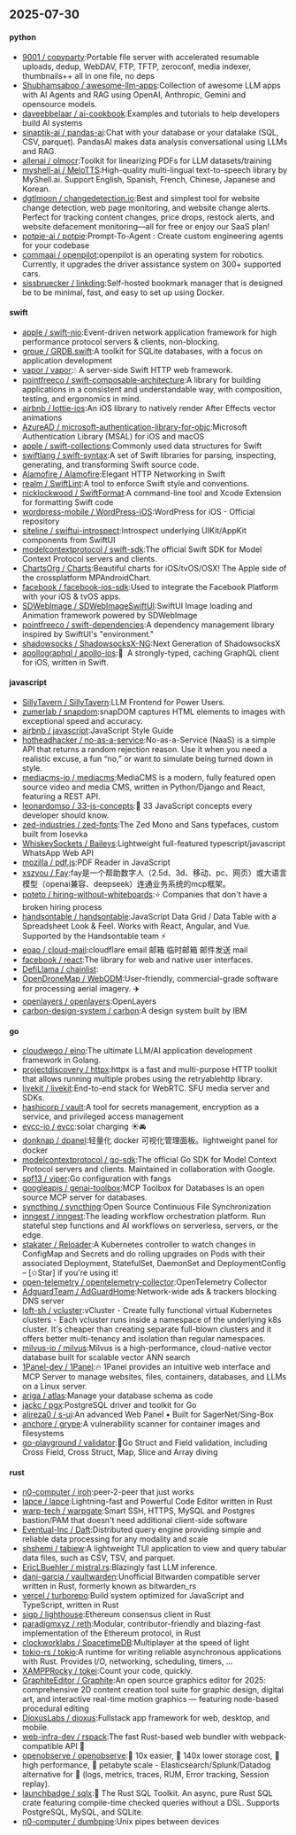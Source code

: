 ## 2025-07-30

#### python
* [9001 / copyparty](https://github.com/9001/copyparty):Portable file server with accelerated resumable uploads, dedup, WebDAV, FTP, TFTP, zeroconf, media indexer, thumbnails++ all in one file, no deps
* [Shubhamsaboo / awesome-llm-apps](https://github.com/Shubhamsaboo/awesome-llm-apps):Collection of awesome LLM apps with AI Agents and RAG using OpenAI, Anthropic, Gemini and opensource models.
* [daveebbelaar / ai-cookbook](https://github.com/daveebbelaar/ai-cookbook):Examples and tutorials to help developers build AI systems
* [sinaptik-ai / pandas-ai](https://github.com/sinaptik-ai/pandas-ai):Chat with your database or your datalake (SQL, CSV, parquet). PandasAI makes data analysis conversational using LLMs and RAG.
* [allenai / olmocr](https://github.com/allenai/olmocr):Toolkit for linearizing PDFs for LLM datasets/training
* [myshell-ai / MeloTTS](https://github.com/myshell-ai/MeloTTS):High-quality multi-lingual text-to-speech library by MyShell.ai. Support English, Spanish, French, Chinese, Japanese and Korean.
* [dgtlmoon / changedetection.io](https://github.com/dgtlmoon/changedetection.io):Best and simplest tool for website change detection, web page monitoring, and website change alerts. Perfect for tracking content changes, price drops, restock alerts, and website defacement monitoring—all for free or enjoy our SaaS plan!
* [potpie-ai / potpie](https://github.com/potpie-ai/potpie):Prompt-To-Agent : Create custom engineering agents for your codebase
* [commaai / openpilot](https://github.com/commaai/openpilot):openpilot is an operating system for robotics. Currently, it upgrades the driver assistance system on 300+ supported cars.
* [sissbruecker / linkding](https://github.com/sissbruecker/linkding):Self-hosted bookmark manager that is designed be to be minimal, fast, and easy to set up using Docker.

#### swift
* [apple / swift-nio](https://github.com/apple/swift-nio):Event-driven network application framework for high performance protocol servers & clients, non-blocking.
* [groue / GRDB.swift](https://github.com/groue/GRDB.swift):A toolkit for SQLite databases, with a focus on application development
* [vapor / vapor](https://github.com/vapor/vapor):💧 A server-side Swift HTTP web framework.
* [pointfreeco / swift-composable-architecture](https://github.com/pointfreeco/swift-composable-architecture):A library for building applications in a consistent and understandable way, with composition, testing, and ergonomics in mind.
* [airbnb / lottie-ios](https://github.com/airbnb/lottie-ios):An iOS library to natively render After Effects vector animations
* [AzureAD / microsoft-authentication-library-for-objc](https://github.com/AzureAD/microsoft-authentication-library-for-objc):Microsoft Authentication Library (MSAL) for iOS and macOS
* [apple / swift-collections](https://github.com/apple/swift-collections):Commonly used data structures for Swift
* [swiftlang / swift-syntax](https://github.com/swiftlang/swift-syntax):A set of Swift libraries for parsing, inspecting, generating, and transforming Swift source code.
* [Alamofire / Alamofire](https://github.com/Alamofire/Alamofire):Elegant HTTP Networking in Swift
* [realm / SwiftLint](https://github.com/realm/SwiftLint):A tool to enforce Swift style and conventions.
* [nicklockwood / SwiftFormat](https://github.com/nicklockwood/SwiftFormat):A command-line tool and Xcode Extension for formatting Swift code
* [wordpress-mobile / WordPress-iOS](https://github.com/wordpress-mobile/WordPress-iOS):WordPress for iOS - Official repository
* [siteline / swiftui-introspect](https://github.com/siteline/swiftui-introspect):Introspect underlying UIKit/AppKit components from SwiftUI
* [modelcontextprotocol / swift-sdk](https://github.com/modelcontextprotocol/swift-sdk):The official Swift SDK for Model Context Protocol servers and clients.
* [ChartsOrg / Charts](https://github.com/ChartsOrg/Charts):Beautiful charts for iOS/tvOS/OSX! The Apple side of the crossplatform MPAndroidChart.
* [facebook / facebook-ios-sdk](https://github.com/facebook/facebook-ios-sdk):Used to integrate the Facebook Platform with your iOS & tvOS apps.
* [SDWebImage / SDWebImageSwiftUI](https://github.com/SDWebImage/SDWebImageSwiftUI):SwiftUI Image loading and Animation framework powered by SDWebImage
* [pointfreeco / swift-dependencies](https://github.com/pointfreeco/swift-dependencies):A dependency management library inspired by SwiftUI's "environment."
* [shadowsocks / ShadowsocksX-NG](https://github.com/shadowsocks/ShadowsocksX-NG):Next Generation of ShadowsocksX
* [apollographql / apollo-ios](https://github.com/apollographql/apollo-ios):📱  A strongly-typed, caching GraphQL client for iOS, written in Swift.

#### javascript
* [SillyTavern / SillyTavern](https://github.com/SillyTavern/SillyTavern):LLM Frontend for Power Users.
* [zumerlab / snapdom](https://github.com/zumerlab/snapdom):snapDOM captures HTML elements to images with exceptional speed and accuracy.
* [airbnb / javascript](https://github.com/airbnb/javascript):JavaScript Style Guide
* [hotheadhacker / no-as-a-service](https://github.com/hotheadhacker/no-as-a-service):No-as-a-Service (NaaS) is a simple API that returns a random rejection reason. Use it when you need a realistic excuse, a fun “no,” or want to simulate being turned down in style.
* [mediacms-io / mediacms](https://github.com/mediacms-io/mediacms):MediaCMS is a modern, fully featured open source video and media CMS, written in Python/Django and React, featuring a REST API.
* [leonardomso / 33-js-concepts](https://github.com/leonardomso/33-js-concepts):📜 33 JavaScript concepts every developer should know.
* [zed-industries / zed-fonts](https://github.com/zed-industries/zed-fonts):The Zed Mono and Sans typefaces, custom built from Iosevka
* [WhiskeySockets / Baileys](https://github.com/WhiskeySockets/Baileys):Lightweight full-featured typescript/javascript WhatsApp Web API
* [mozilla / pdf.js](https://github.com/mozilla/pdf.js):PDF Reader in JavaScript
* [xszyou / Fay](https://github.com/xszyou/Fay):fay是一个帮助数字人（2.5d、3d、移动、pc、网页）或大语言模型（openai兼容、deepseek）连通业务系统的mcp框架。
* [poteto / hiring-without-whiteboards](https://github.com/poteto/hiring-without-whiteboards):⭐️ Companies that don't have a broken hiring process
* [handsontable / handsontable](https://github.com/handsontable/handsontable):JavaScript Data Grid / Data Table with a Spreadsheet Look & Feel. Works with React, Angular, and Vue. Supported by the Handsontable team ⚡
* [eoao / cloud-mail](https://github.com/eoao/cloud-mail):cloudflare email 邮箱 临时邮箱 邮件发送 mail
* [facebook / react](https://github.com/facebook/react):The library for web and native user interfaces.
* [DefiLlama / chainlist](https://github.com/DefiLlama/chainlist):
* [OpenDroneMap / WebODM](https://github.com/OpenDroneMap/WebODM):User-friendly, commercial-grade software for processing aerial imagery.
✈️
* [openlayers / openlayers](https://github.com/openlayers/openlayers):OpenLayers
* [carbon-design-system / carbon](https://github.com/carbon-design-system/carbon):A design system built by IBM

#### go
* [cloudwego / eino](https://github.com/cloudwego/eino):The ultimate LLM/AI application development framework in Golang.
* [projectdiscovery / httpx](https://github.com/projectdiscovery/httpx):httpx is a fast and multi-purpose HTTP toolkit that allows running multiple probes using the retryablehttp library.
* [livekit / livekit](https://github.com/livekit/livekit):End-to-end stack for WebRTC. SFU media server and SDKs.
* [hashicorp / vault](https://github.com/hashicorp/vault):A tool for secrets management, encryption as a service, and privileged access management
* [evcc-io / evcc](https://github.com/evcc-io/evcc):solar charging ☀️🚘
* [donknap / dpanel](https://github.com/donknap/dpanel):轻量化 docker 可视化管理面板。lightweight panel for docker
* [modelcontextprotocol / go-sdk](https://github.com/modelcontextprotocol/go-sdk):The official Go SDK for Model Context Protocol servers and clients. Maintained in collaboration with Google.
* [spf13 / viper](https://github.com/spf13/viper):Go configuration with fangs
* [googleapis / genai-toolbox](https://github.com/googleapis/genai-toolbox):MCP Toolbox for Databases is an open source MCP server for databases.
* [syncthing / syncthing](https://github.com/syncthing/syncthing):Open Source Continuous File Synchronization
* [inngest / inngest](https://github.com/inngest/inngest):The leading workflow orchestration platform. Run stateful step functions and AI workflows on serverless, servers, or the edge.
* [stakater / Reloader](https://github.com/stakater/Reloader):A Kubernetes controller to watch changes in ConfigMap and Secrets and do rolling upgrades on Pods with their associated Deployment, StatefulSet, DaemonSet and DeploymentConfig – [✩Star] if you're using it!
* [open-telemetry / opentelemetry-collector](https://github.com/open-telemetry/opentelemetry-collector):OpenTelemetry Collector
* [AdguardTeam / AdGuardHome](https://github.com/AdguardTeam/AdGuardHome):Network-wide ads & trackers blocking DNS server
* [loft-sh / vcluster](https://github.com/loft-sh/vcluster):vCluster - Create fully functional virtual Kubernetes clusters - Each vcluster runs inside a namespace of the underlying k8s cluster. It's cheaper than creating separate full-blown clusters and it offers better multi-tenancy and isolation than regular namespaces.
* [milvus-io / milvus](https://github.com/milvus-io/milvus):Milvus is a high-performance, cloud-native vector database built for scalable vector ANN search
* [1Panel-dev / 1Panel](https://github.com/1Panel-dev/1Panel):🔥 1Panel provides an intuitive web interface and MCP Server to manage websites, files, containers, databases, and LLMs on a Linux server.
* [ariga / atlas](https://github.com/ariga/atlas):Manage your database schema as code
* [jackc / pgx](https://github.com/jackc/pgx):PostgreSQL driver and toolkit for Go
* [alireza0 / s-ui](https://github.com/alireza0/s-ui):An advanced Web Panel • Built for SagerNet/Sing-Box
* [anchore / grype](https://github.com/anchore/grype):A vulnerability scanner for container images and filesystems
* [go-playground / validator](https://github.com/go-playground/validator):💯Go Struct and Field validation, including Cross Field, Cross Struct, Map, Slice and Array diving

#### rust
* [n0-computer / iroh](https://github.com/n0-computer/iroh):peer-2-peer that just works
* [lapce / lapce](https://github.com/lapce/lapce):Lightning-fast and Powerful Code Editor written in Rust
* [warp-tech / warpgate](https://github.com/warp-tech/warpgate):Smart SSH, HTTPS, MySQL and Postgres bastion/PAM that doesn't need additional client-side software
* [Eventual-Inc / Daft](https://github.com/Eventual-Inc/Daft):Distributed query engine providing simple and reliable data processing for any modality and scale
* [shshemi / tabiew](https://github.com/shshemi/tabiew):A lightweight TUI application to view and query tabular data files, such as CSV, TSV, and parquet.
* [EricLBuehler / mistral.rs](https://github.com/EricLBuehler/mistral.rs):Blazingly fast LLM inference.
* [dani-garcia / vaultwarden](https://github.com/dani-garcia/vaultwarden):Unofficial Bitwarden compatible server written in Rust, formerly known as bitwarden_rs
* [vercel / turborepo](https://github.com/vercel/turborepo):Build system optimized for JavaScript and TypeScript, written in Rust
* [sigp / lighthouse](https://github.com/sigp/lighthouse):Ethereum consensus client in Rust
* [paradigmxyz / reth](https://github.com/paradigmxyz/reth):Modular, contributor-friendly and blazing-fast implementation of the Ethereum protocol, in Rust
* [clockworklabs / SpacetimeDB](https://github.com/clockworklabs/SpacetimeDB):Multiplayer at the speed of light
* [tokio-rs / tokio](https://github.com/tokio-rs/tokio):A runtime for writing reliable asynchronous applications with Rust. Provides I/O, networking, scheduling, timers, ...
* [XAMPPRocky / tokei](https://github.com/XAMPPRocky/tokei):Count your code, quickly.
* [GraphiteEditor / Graphite](https://github.com/GraphiteEditor/Graphite):An open source graphics editor for 2025: comprehensive 2D content creation tool suite for graphic design, digital art, and interactive real-time motion graphics — featuring node-based procedural editing
* [DioxusLabs / dioxus](https://github.com/DioxusLabs/dioxus):Fullstack app framework for web, desktop, and mobile.
* [web-infra-dev / rspack](https://github.com/web-infra-dev/rspack):The fast Rust-based web bundler with webpack-compatible API 🦀️
* [openobserve / openobserve](https://github.com/openobserve/openobserve):🚀 10x easier, 🚀 140x lower storage cost, 🚀 high performance, 🚀 petabyte scale - Elasticsearch/Splunk/Datadog alternative for 🚀 (logs, metrics, traces, RUM, Error tracking, Session replay).
* [launchbadge / sqlx](https://github.com/launchbadge/sqlx):🧰 The Rust SQL Toolkit. An async, pure Rust SQL crate featuring compile-time checked queries without a DSL. Supports PostgreSQL, MySQL, and SQLite.
* [n0-computer / dumbpipe](https://github.com/n0-computer/dumbpipe):Unix pipes between devices
